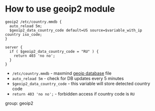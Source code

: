 # How to use geoip2 module

```nginx
geoip2 /etc/country.mmdb {
  auto_reload 5m;
  $geoip2_data_country_code default=US source=$variable_with_ip country iso_code;
}

server {
  if ( $geoip2_data_country_code = "RU" ) {
    return 403 'no no';
  }
}
```

- `/etc/country.mmdb` - maxmind [geoip database](https://dev.maxmind.com/geoip/geolite2-free-geolocation-data?lang=en) file
- `auto_reload 5m` - check for DB updates every 5 minutes
- `$geoip2_data_country_code` - this variable will store detected country code
- `return 403 'no no';` - forbidden access if country code is `RU`

group: geoip2



